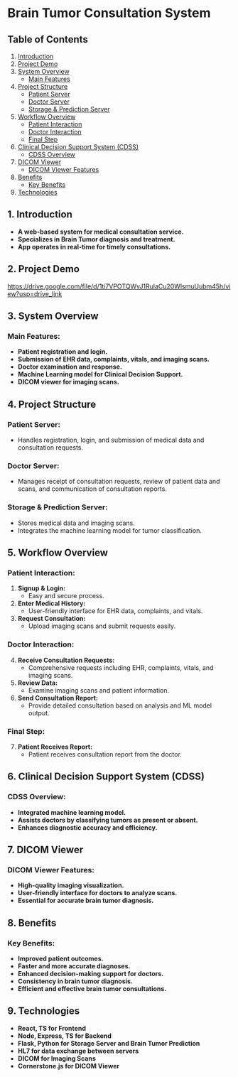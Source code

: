 # Brain Tumor Consultation System

## Table of Contents

1. [Introduction](#1-introduction)
2. [Project Demo](#2-project-demo)
3. [System Overview](#3-system-overview)
   - [Main Features](#main-features)
4. [Project Structure](#4-project-structure)
   - [Patient Server](#patient-server)
   - [Doctor Server](#doctor-server)
   - [Storage & Prediction Server](#storage--prediction-server)
5. [Workflow Overview](#5-workflow-overview)
   - [Patient Interaction](#patient-interaction)
   - [Doctor Interaction](#doctor-interaction)
   - [Final Step](#final-step)
6. [Clinical Decision Support System (CDSS)](#6-clinical-decision-support-system-cdss)
   - [CDSS Overview](#cdss-overview)
7. [DICOM Viewer](#7-dicom-viewer)
   - [DICOM Viewer Features](#dicom-viewer-features)
8. [Benefits](#8-benefits)
   - [Key Benefits](#key-benefits)
9. [Technologies](#9-technologies)

## 1. Introduction

- **A web-based system for medical consultation service.**
- **Specializes in Brain Tumor diagnosis and treatment.**
- **App operates in real-time for timely consultations.**

## 2. Project Demo
https://drive.google.com/file/d/1ti7VPOTQWvJ1RulaCu20WlsmuUubm45h/view?usp=drive_link

## 3. System Overview

### Main Features:

- **Patient registration and login.**
- **Submission of EHR data, complaints, vitals, and imaging scans.**
- **Doctor examination and response.**
- **Machine Learning model for Clinical Decision Support.**
- **DICOM viewer for imaging scans.**

## 4. Project Structure

### Patient Server:

- Handles registration, login, and submission of medical data and consultation requests.

### Doctor Server:

- Manages receipt of consultation requests, review of patient data and scans, and communication of consultation reports.

### Storage & Prediction Server:

- Stores medical data and imaging scans.
- Integrates the machine learning model for tumor classification.

## 5. Workflow Overview

### Patient Interaction:

1. **Signup & Login:**
   - Easy and secure process.
2. **Enter Medical History:**
   - User-friendly interface for EHR data, complaints, and vitals.
3. **Request Consultation:**
   - Upload imaging scans and submit requests easily.

### Doctor Interaction:

4. **Receive Consultation Requests:**
   - Comprehensive requests including EHR, complaints, vitals, and imaging scans.
5. **Review Data:**
   - Examine imaging scans and patient information.
6. **Send Consultation Report:**
   - Provide detailed consultation based on analysis and ML model output.

### Final Step:

7. **Patient Receives Report:**
   - Patient receives consultation report from the doctor.

## 6. Clinical Decision Support System (CDSS)

### CDSS Overview:

- **Integrated machine learning model.**
- **Assists doctors by classifying tumors as present or absent.**
- **Enhances diagnostic accuracy and efficiency.**

## 7. DICOM Viewer

### DICOM Viewer Features:

- **High-quality imaging visualization.**
- **User-friendly interface for doctors to analyze scans.**
- **Essential for accurate brain tumor diagnosis.**

## 8. Benefits

### Key Benefits:

- **Improved patient outcomes.**
- **Faster and more accurate diagnoses.**
- **Enhanced decision-making support for doctors.**
- **Consistency in brain tumor diagnosis.**
- **Efficient and effective brain tumor consultations.**

## 9. Technologies

- **React, TS for Frontend**
- **Node, Express, TS for Backend**
- **Flask, Python for Storage Server and Brain Tumor Prediction**
- **HL7 for data exchange between servers**
- **DICOM for Imaging Scans**
- **Cornerstone.js for DICOM Viewer**
